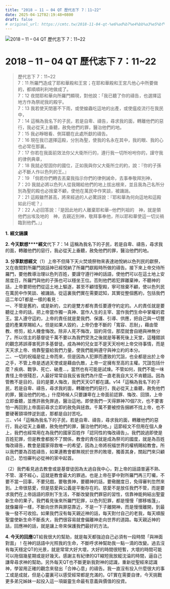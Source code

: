 ```yaml
---
title: "2018 – 11 – 04 QT 歷代志下 7：11~22"
date: 2025-04-12T02:19:48+0800
draft: false
# original_url: https://cmtc.tw/2018-11-04-qt-%e6%ad%b7%e4%bb%a3%e5%bf%97%e4%b8%8b-7%ef%bc%9a1122
---
```


![2018 – 11 – 04 QT 歷代志下 7：11\~22](/images/qt.jpg   "2018 – 11 – 04 QT 歷代志下 7：11\~22")

# 2018 – 11 – 04 QT 歷代志下 7：11\~22

> 歷代志下 7：11\~22  
> 7：11 所羅門造成了耶和華殿和王宮；在耶和華殿和王宮凡他心中所要做的，都順順利利地做成了。  
> 7：12 夜間耶和華向所羅門顯現，對他說：「我已聽了你的禱告，也選擇這地方作為祭祀我的殿宇。  
> 7：13 我若使天閉塞不下雨，或使蝗蟲吃這地的出產，或使瘟疫流行在我民中，  
> 7：14 這稱為我名下的子民，若是自卑、禱告，尋求我的面，轉離他們的惡行，我必從天上垂聽，赦免他們的罪，醫治他們的地。  
> 7：15 我必睜眼看、側耳聽在此處所獻的禱告。  
> 7：16 現在我已選擇這殿，分別為聖，使我的名永在其中，我的眼、我的心也必常在那裏。  
> 7：17 你若在我面前效法你父大衛所行的，遵行我一切所吩咐你的，謹守我的律例典章，  
> 7：18 我就必堅固你的國位，正如我與你父大衛所立的約，說：『你的子孫必不斷人作以色列的王。』  
> 7：19 「倘若你們轉去丟棄我指示你們的律例誡命，去事奉敬拜別神，  
> 7：20 我就必將以色列人從我賜給他們的地上拔出根來，並且我為己名所分別為聖的殿也必捨棄不顧，使他在萬民中作笑談，被譏誚。  
> 7：21 這殿雖然甚高，將來經過的人必驚訝說：『耶和華為何向這地和這殿如此行呢？』  
> 7：22 人必回答說：『是因此地的人離棄耶和華─他們列祖的　神，就是領他們出埃及地的　神，去親近別神，敬拜事奉他，所以耶和華使這一切災禍臨到他們。』」

**1.** **經文誦讀**

**2. 今天默想****經文**代下 7：14 這稱為我名下的子民，若是自卑、禱告，尋求我的面，轉離他們的惡行，我必從天上垂聽，赦免他們的罪，醫治他們的地。

**3. 分享默想經文**（1）上帝不但降下天火焚燒祭物來表達祂悅納以色列民的獻祭，又在夜間對所羅門說話神已經悅納了所羅門獻殿時所做的禱告。接下來上帝交待所羅門，要他教導治理以色列百姓，要謹守遵行神的話語，使他們可以在這土地上安居度日，所羅門與他的子孫也可以穩坐王位。否則他們若犯罪離棄神，不聽神的話，上帝要把他們從這土地上驅逐，甚至不顧惜聖殿，寧可捨棄不顧，使以色列民在萬民中作笑談、被譏誚。從這裏我們實在需要認知，其實從整個舊約，包括我們這二年QT都是一樣的看見：  
一、不管是舊約，或是新約，立約是雙方都有責任要遵守約定的。人的責任就是要聽從上帝的話，把上帝當作獨一真神、當作人生的主宰、當作我們生命中掌權的君王。當人遵守這約，上帝的責任就是愛我們、保護、引導、供應，把自己與一切豐盛的產業厚賜給人。但是如果人毀約，上帝仍會不斷的「寬容、忍耐」，藉由管教、修剪，給人機會悔改。除非人死不悔改，毀約背信，那麼就會自絕與神無分了。所以信主的基督徒千萬不要以為我們受洗之後就是等著死後上天堂，這種錯誤的觀念將誤導害死許多基督徒。成為神的兒女並不是天天吩咐上帝交待事情，而是天天求上帝、倚靠聖靈給我們力量，使我們能夠遵守與神立約的本分。  
二、一切的祝福是從上帝而來，但是因為人犯罪而遭致的咒詛，也全都是出於上帝之手，不管上帝是透過天使或是藉由仇敵，上帝一定擁有至高的主權。咒詛包括什麼？疾病、戰爭、死亡、破產…，當然也有可能是試煉。不管如何，我們不能一味責怪上帝很殘忍，人最好常常自我反省我們為什麼一直老我自大又不肯聽話。因為管教不是目的，目的是要人悔改，我們天天QT都在講。v14「這稱為我名下的子民，若是自卑、禱告，尋求我的面，轉離他們的惡行，我必從天上垂聽，赦免他們的罪，醫治他們的地。」什麼時候人只要謙卑在上帝面前認罪、悔改、回頭，上帝立即垂聽，並應許赦免罪過，醫治這地。即使我們一天得罪神70個7次，也不要害怕一再回到上帝面前尋求立即的赦免與拯救。千萬不要被控告捆綁不找上帝，也不要硬著頸項悖逆到底，那都是自討苦吃。  
三、v14「這稱為我名下的子民，若是自卑、禱告，尋求我的面，轉離他們的惡行，我必從天上垂聽，赦免他們的罪，醫治他們的地。」這節經文不但用在個人身上，我們也經常用在為我們的國家百姓作「認同性的悔改禱告」。我們說過即使是百姓犯罪，但是教會都脫不了關係，教會的責任就是成為祭司的國度，就是為百姓悔改禱告，教會是國家得救唯一的希望，因為上帝將祝福世界的權柄賜給教會。所以我們要為百姓禱告，如果連教會都無視於世界的敗壞，獨善其身，關起門來只顧自己，恐怕審判必從神的家中起首。

（2）我們看見過去教會或是基督徒因為太過自我中心，對上帝的話語普遍不熟、不管、漫不經心，這就是教會最大的罪過。也是上帝在夢中對所羅門再三叮囑，不要不當一回事，不要兒戲，要敬畏神，要聽神的話，要儆醒度日，免得審判忽然來到。上帝很慈愛，但是慈愛與公義是平衡存在的。慈愛不是放任我們不管，而是要求我們在上帝話語的原則下生活，不斷改變我們罪惡的習性，信靠神能夠結出聖靈新生命的果子。我們看見後來所羅門犯罪，以色列犯罪，都是慢慢「挪移帳篷」，就像羅得一樣，不斷向世界與罪惡靠近，不是一下子離開神，而是慢慢離開，到最後一發不可收拾。如果我們沒有每天親近神的話，每天對付自己的老我，每天順服聖靈使新生命不斷長大，我們很容易就會偏離神走向世界的道路。每天親近神的話，回應神的話，就是讓上帝來保護我們最好的方法。

**4. 今天的回應**QT給我很大的幫助，就是每天都強迫自己必須有一段時間「與神面對面」！在神的話語中光照我的生命，不斷呼求神幫助我一點一滴的改變。過去沒有每天穩定QT的光景，就是常常大好大壞，大好的時間很短暫，大壞的時間可能可以拖個幾星期或是好幾天。感謝主有紀律的QT縮短我放縱沈淪的時間，逼自己謙卑尋求神的幫助。另外每天QT也不斷更新我對神的認識，重新從聖經來認識神，學習用正確的觀念來發出「合神心意」的禱告。我一直沒有投入什麼很大的事工或是成就，但是心靈裏可以感受經常都是充滿的。QT實在需要自律，今天挑戰更多弟兄姊妹一起投入這一項屬靈生命最有意義與價值的投資。